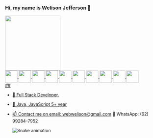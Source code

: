 ### Hi, my name is Welison Jefferson 👋
<div>
<div align="lefth">
  <a href="https://github.com/welisonjefferson">
  <img height="180em" src="https://github-readme-stats.vercel.app/api?username=welisonjefferson&show_icons=true&theme=dracula&include_all_commits=true&count_private=true"/>
</div>
<div>
  <link rel="stylesheet" href="https://cdn.jsdelivr.net/gh/devicons/devicon@v2.14.0/devicon.min.css">
  <img align="center" heigth="30"  width="40" src="https://cdn.jsdelivr.net/gh/devicons/devicon/icons/javascript/javascript-original.svg" />
  <img align="center" heigth="30"  width="40" src="https://cdn.jsdelivr.net/gh/devicons/devicon/icons/materialui/materialui-original.svg" />
  <img align="center" heigth="30"  width="40" src="https://cdn.jsdelivr.net/gh/devicons/devicon/icons/mysql/mysql-original.svg" />
  <img align="center" heigth="30"  width="40" src="https://cdn.jsdelivr.net/gh/devicons/devicon/icons/oracle/oracle-original.svg" />
  <img align="center" heigth="30"  width="40" src="https://cdn.jsdelivr.net/gh/devicons/devicon/icons/postgresql/postgresql-original.svg" />
  <img align="center" heigth="30"  width="40" src="https://cdn.jsdelivr.net/gh/devicons/devicon/icons/sequelize/sequelize-original.svg" />
  <img align="center" heigth="30"  width="40" src="https://cdn.jsdelivr.net/gh/devicons/devicon/icons/tomcat/tomcat-original.svg" />
  <img align="center" heigth="30"  width="40" src="https://cdn.jsdelivr.net/gh/devicons/devicon/icons/trello/trello-plain.svg" />
  <img align="center" heigth="30"  width="40" src="https://cdn.jsdelivr.net/gh/devicons/devicon/icons/visualstudio/visualstudio-plain.svg" />
  <img align="center" heigth="30"  width="40" src="https://cdn.jsdelivr.net/gh/devicons/devicon/icons/windows8/windows8-original.svg" />
  </div>
  ##
  
- 🔭 Full Stack Developer.
- 🌱 Java, JavaScript 5+ year
- 📫 Contact me on email: webwelison@gmail.com 
  📱  WhatsApp: (62) 99284-7952

  <a href="https://img.shields.io/badge/WhatsApp-25D366?style=for-the-badge&logo=whatsapp&logoColor=white"></a>
  ![Snake animation](https://github.com/welisonjefferson/welisonjefferson/blob/output/github-contribution-grid-snake.svg)
  </div>
